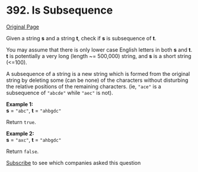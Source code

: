 # 392. Is Subsequence

[Original Page](https://leetcode.com/problems/is-subsequence/)

Given a string **s** and a string **t**, check if **s** is subsequence of **t**.

You may assume that there is only lower case English letters in both **s** and **t**. **t** is potentially a very long (length ~= 500,000) string, and **s** is a short string (<=100).

A subsequence of a string is a new string which is formed from the original string by deleting some (can be none) of the characters without disturbing the relative positions of the remaining characters. (ie, `"ace"` is a subsequence of `"abcde"` while `"aec"` is not).

**Example 1:**  
**s** = `"abc"`, **t** = `"ahbgdc"`

Return `true`.

**Example 2:**  
**s** = `"axc"`, **t** = `"ahbgdc"`

Return `false`.

<div>

[Subscribe](/subscribe/) to see which companies asked this question

</div>
